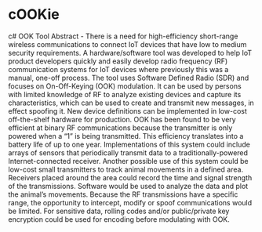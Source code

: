 # cOOKie
c# OOK Tool
	Abstract - There is a need for high-efficiency short-range wireless communications to connect IoT devices that have low to medium security requirements.  A hardware/software tool was developed to help IoT product developers quickly and easily develop radio frequency (RF) communication systems for IoT devices where previously this was a manual, one-off process. The tool uses Software Defined Radio (SDR) and focuses on On-Off-Keying (OOK) modulation. It can be used by persons with limited knowledge of RF to analyze existing devices and capture its characteristics, which can be used to create and transmit new messages, in effect spoofing it. New device definitions can be implemented in low-cost off-the-shelf hardware for production. OOK has been found to be very efficient at binary RF communications because the transmitter is only powered when a “1” is being transmitted. This efficiency translates into a battery life of up to one year. Implementations of this system could include arrays of sensors that periodically transmit data to a traditionally-powered Internet-connected receiver. Another possible use of this system could be low-cost small transmitters to track animal movements in a defined area. Receivers placed around the area could record the time and signal strength of the transmissions. Software would be used to analyze the data and plot the animal’s movements. Because the RF transmissions have a specific range, the opportunity to intercept, modify or spoof communications would be limited. For sensitive data, rolling codes and/or public/private key encryption could be used for encoding before modulating with OOK.
